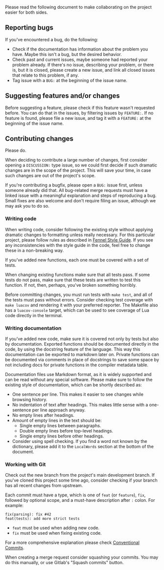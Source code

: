 Please read the following document to make collaborating on the project easier for both sides.

## Reporting bugs

If you've encountered a bug, do the following:

- Check if the documentation has information about the problem you have.
  Maybe this isn't a bug, but the desired behavior.
- Check past and current issues, maybe someone had reported your problem already.
  If there's no issue, describing your problem, or there is, but it is closed, please create a new issue, and link all closed issues that relate to this problem, if any.
- Tag issue with a `BUG:` at the beginning of the issue name.

## Suggesting features and/or changes

Before suggesting a feature, please check if this feature wasn't requested before.
You can do that in the issues, by filtering issues by `FEATURE:`.
If no feature is found, please file a new issue, and tag it with a `FEATURE:` at the beginning of the issue name.

## Contributing changes

Please do.

When deciding to contribute a large number of changes, first consider opening a `DISCUSSION:` type issue, so we could first decide if such dramatic changes are in the scope of the project.
This will save your time, in case such changes are out of the project's scope.

If you're contributing a bugfix, please open a `BUG:` issue first, unless someone already did that.
All bug-related merge requests must have a linked issue with a meaningful explanation and steps of reproducing a bug.
Small fixes are also welcome and don't require filing an issue, although we may ask you to do so.

### Writing code

When writing code, consider following the existing style without applying dramatic changes to formatting unless really necessary.
For this particular project, please follow rules as described in [Fennel Style Guide](https://git.sr.ht/~technomancy/fennel/tree/HEAD/style.md).
If you see any inconsistencies with the style guide in the code, feel free to change these in a non-breaking way.

If you've added new functions, each one must be covered with a set of tests.

When changing existing functions make sure that all tests pass.
If some tests do not pass, make sure that these tests are written to test this function.
If not, then, perhaps, you've broken something horribly.

Before committing changes, you must run tests with `make test`, and all of the tests must pass without errors.
Consider checking test coverage with `make luacov` and rendering it with your preferred reporter.
The Makefile also has a `luacov-console` target, which can be used to see coverage of Lua code directly in the terminal.

### Writing documentation

If you've added new code, make sure it is covered not only by tests but also by documentation.
Exported functions should be documented directly in the code, by using the docstring feature of the language.
This way this documentation can be exported to markdown later on.
Private functions can be documented via comments in place of docstrings to save some space by not including docs for private functions in the compiler metadata table.

Documentation files use Markdown format, as it is widely supported and can be read without any special software.
Please make sure to follow the existing style of documentation, which can be shortly described as:

-   One sentence per line.
    This makes it easier to see changes while browsing history.
-   No indentation of text after headings.
    This makes little sense with a one-sentence per line approach anyway.
-   No empty lines after headings.
-   Amount of empty lines in the text should be:
    -   Single empty lines between paragraphs.
    -   Double empty lines before top-level headings.
    -   Single empty lines before other headings.
-   Consider using spell checking.
    If you find a word not known by the dictionary, please add it to the `LocalWords` section at the bottom of the document.

### Working with Git

Check out the new branch from the project's main development branch.
If you've cloned this project some time ago, consider checking if your branch has all recent changes from upstream.

Each commit must have a type, which is one of `feat` (or `feature`), `fix`, followed by optional scope, and a must-have description after `:` colon.
For example:

    fix(parsing): fix #42
    feat(tests): add more strict tests

-   `feat` must be used when adding new code.
-   `fix` must be used when fixing existing code.

For a more comprehensive explanation please check [Conventional Commits](https://www.conventionalcommits.org/en/v1.0.0/).

When creating a merge request consider squashing your commits.
You may do this manually, or use Gitlab's "Squash commits" button.

<!-- LocalWords:  bugfix docstring comitting VSCode SublimeText Gitlab's LocalWords
 -->
